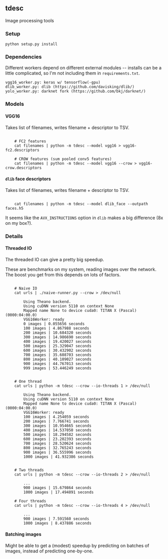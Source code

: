 ## tdesc

Image processing tools

### Setup

```
python setup.py install
```

### Dependencies

Different workers depend on different external modules -- installs can be a little complicated, so I'm not including them in `requirements.txt`.  

    vgg16_worker.py: keras w/ tensorflow(-gpu)
    dlib_worker.py: dlib (https://github.com/davisking/dlib/)
    yolo_worker.py: darknet fork (https://github.com/bkj/darknet/)

### Models

#### VGG16

Takes list of filenames, writes filename + descriptor to TSV.

```

    # FC2 features
    cat filenames | python -m tdesc --model vgg16 > vgg16-fc2.descriptors
    
    # CROW features (sum pooled conv5 features)
    cat filenames | python -m tdesc --model vgg16 --crow > vgg16-crow.descriptors
```

#### `dlib` face descriptors

Takes list of filenames, writes filename + descriptor to TSV.

```

    cat filenames | python -m tdesc --model dlib_face --outpath faces.h5
```

It seems like the `AVX_INSTRUCTIONS` option in `dlib` makes a big difference (8x on my box?).

### Details

#### Threaded IO

The threaded IO can give a pretty big speedup.

These are benchmarks on my system, reading images over the network.  The boost you get from this depends on lots of factors.

```

    # Naive IO
    cat urls | ./naive-runner.py --crow > /dev/null

        Using Theano backend.
        Using cuDNN version 5110 on context None
        Mapped name None to device cuda0: TITAN X (Pascal) (0000:04:00.0)
        VGG16Worker: ready
        0 images | 0.055656 seconds 
        100 images | 4.867988 seconds 
        200 images | 10.684320 seconds 
        300 images | 14.986690 seconds 
        400 images | 19.420027 seconds 
        500 images | 25.329047 seconds 
        600 images | 30.432902 seconds 
        700 images | 35.608703 seconds 
        800 images | 40.109027 seconds 
        900 images | 44.767013 seconds 
        999 images | 53.446249 seconds 

    
    # One thread
    cat urls | python -m tdesc --crow --io-threads 1 > /dev/null
    
        Using Theano backend.
        Using cuDNN version 5110 on context None
        Mapped name None to device cuda0: TITAN X (Pascal) (0000:04:00.0)
        VGG16Worker: ready
        100 images | 4.254059 seconds
        200 images | 7.766741 seconds
        300 images | 10.954665 seconds
        400 images | 14.537050 seconds
        500 images | 18.294582 seconds
        600 images | 23.202393 seconds
        700 images | 28.520624 seconds
        800 images | 32.765243 seconds
        900 images | 36.555996 seconds
        1000 images | 41.932386 seconds
    
    
    # Two threads
    cat urls | python -m tdesc --crow --io-threads 2 > /dev/null
    
        ...
        900 images | 15.679864 seconds
        1000 images | 17.494891 seconds
    
    # Four threads
    cat urls | python -m tdesc --crow --io-threads 4 > /dev/null
        
        ...    
        900 images | 7.591560 seconds
        1000 images | 8.437886 seconds
```

#### Batching images

Might be able to get a (modest) speedup by predicting on batches of images, instead of predicting one-by-one.
